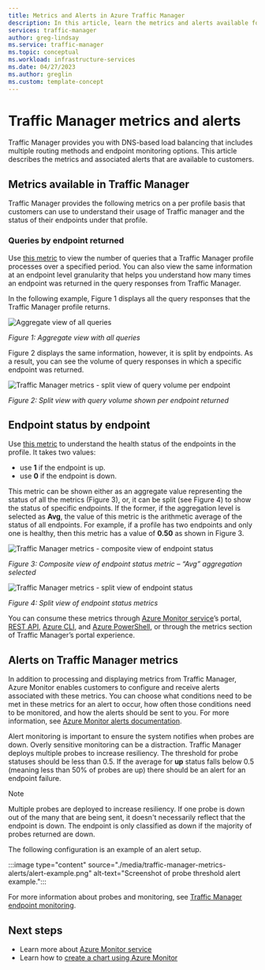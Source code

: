 ```yaml
---
title: Metrics and Alerts in Azure Traffic Manager
description: In this article, learn the metrics and alerts available for Traffic Manager in Azure.
services: traffic-manager
author: greg-lindsay
ms.service: traffic-manager
ms.topic: conceptual
ms.workload: infrastructure-services
ms.date: 04/27/2023
ms.author: greglin
ms.custom: template-concept
---
```


# Traffic Manager metrics and alerts

Traffic Manager provides you with DNS-based load balancing that includes multiple routing methods and endpoint monitoring options. This article describes the metrics and associated alerts that are available to customers. 

## Metrics available in Traffic Manager 

Traffic Manager provides the following metrics on a per profile basis that customers can use to understand their usage of Traffic manager and the status of their endpoints under that profile.  

### Queries by endpoint returned
Use [this metric](../azure-monitor/essentials/metrics-supported.md) to view the number of queries that a Traffic Manager profile processes over a specified period. You can also view the same information at an endpoint level granularity that helps you understand how many times an endpoint was returned in the query responses from Traffic Manager.

In the following example, Figure 1 displays all the query responses that the Traffic Manager profile returns. 

  
![Aggregate view of all queries](./media/traffic-manager-metrics-alerts/traffic-manager-metrics-queries-aggregate-view.png)

*Figure 1: Aggregate view with all queries*
  
Figure 2 displays the same information, however, it is split by endpoints. As a result, you can see the volume of query responses in which a specific endpoint was returned.

![Traffic Manager metrics - split view of query volume per endpoint](./media/traffic-manager-metrics-alerts/traffic-manager-metrics-query-volume-per-endpoint.png)

*Figure 2: Split view with query volume shown per endpoint returned*

## Endpoint status by endpoint
Use [this metric](../azure-monitor/essentials/metrics-supported.md#microsoftnetworktrafficmanagerprofiles) to understand the health status of the endpoints in the profile. It takes two values:
 - use **1** if the endpoint is up.
 - use **0** if the endpoint is down.

This metric can be shown either as an aggregate value representing the status of all the metrics (Figure 3), or, it can be split (see Figure 4) to show the status of specific endpoints. If the former, if the aggregation level is selected as **Avg**, the value of this metric is the arithmetic average of the status of all endpoints. For example, if a profile has two endpoints and only one is healthy, then this metric has a value of **0.50** as shown in Figure 3. 


![Traffic Manager metrics - composite view of endpoint status](./media/traffic-manager-metrics-alerts/traffic-manager-metrics-endpoint-status-composite-view.png)

*Figure 3: Composite view of endpoint status metric – “Avg” aggregation selected*


![Traffic Manager metrics - split view of  endpoint status](./media/traffic-manager-metrics-alerts/traffic-manager-metrics-endpoint-status-split-view.png)

*Figure 4: Split view of endpoint status metrics*

You can consume these metrics through [Azure Monitor service](../azure-monitor/essentials/metrics-supported.md)’s portal, [REST API](/rest/api/monitor/), [Azure CLI](/cli/azure/monitor), and [Azure PowerShell](/powershell/module/az.applicationinsights), or through the metrics section of Traffic Manager’s portal experience.

## Alerts on Traffic Manager metrics
In addition to processing and displaying metrics from Traffic Manager, Azure Monitor enables customers to configure and receive alerts associated with these metrics. You can choose what conditions need to be met in these metrics for an alert to occur, how often those conditions need to be monitored, and how the alerts should be sent to you. For more information, see [Azure Monitor alerts documentation](../azure-monitor/alerts/alerts-metric.md).

Alert monitoring is important to ensure the system notifies when probes are down. Overly sensitive monitoring can be a distraction. Traffic Manager deploys multiple probes to increase resiliency. The threshold for probe statuses should be less than 0.5. If the average for **up** status falls below 0.5 (meaning less than 50% of probes are up) there should be an alert for an endpoint failure.

> [!NOTE]
> Multiple probes are deployed to increase resiliency. If one probe is down out of the many that are being sent, it doesn't necessarily reflect that the endpoint is down. The endpoint is only classified as down if the majority of probes returned are down.

The following configuration is an example of an alert setup.

:::image type="content" source="./media/traffic-manager-metrics-alerts/alert-example.png" alt-text="Screenshot of probe threshold alert example.":::

For more information about probes and monitoring, see [Traffic Manager endpoint monitoring](traffic-manager-monitoring.md).

## Next steps
- Learn more about [Azure Monitor service](../azure-monitor/essentials/metrics-supported.md)
- Learn how to [create a chart using Azure Monitor](../azure-monitor/essentials/metrics-getting-started.md#create-your-first-metric-chart)